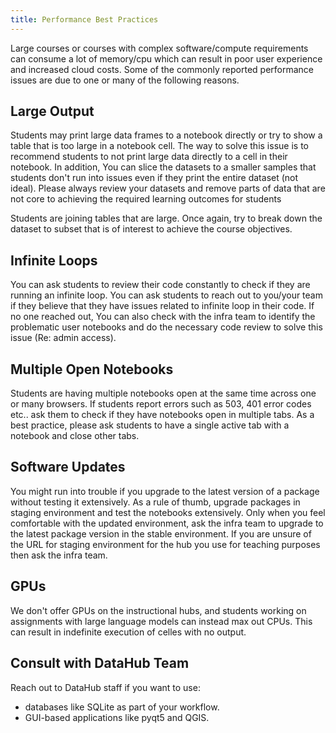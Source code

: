 ```yaml
---
title: Performance Best Practices
---
```


Large courses or courses with complex software/compute requirements can consume a lot of memory/cpu which can result in poor user experience and increased cloud costs. Some of the commonly reported performance issues are due to one or many  of the following reasons.

## Large Output

Students may print large data frames to a notebook directly or try to show a
table that is too large in a notebook cell. The way to solve this issue is to
recommend students to not print large data directly to a cell in their
notebook. In addition, You can slice the datasets to a smaller samples that
students don't run into issues even if they print the entire dataset (not
ideal). Please always  review your datasets and remove parts of data that are
not core to achieving the required learning outcomes for students

Students are joining tables that are large. Once again, try to break down the dataset to subset that is of interest to achieve the course objectives.

## Infinite Loops

You can ask students to review their  code constantly to check if they are running an infinite loop. You can ask students to reach out to you/your team if they believe that they have issues related to infinite loop in their code. If no one reached out, You can also check with the infra team to identify the problematic user notebooks and do the necessary code review to solve this issue (Re: admin access).

## Multiple Open Notebooks

Students are having multiple notebooks open at the same time across one or many browsers. If students report errors such as 503, 401 error codes etc.. ask them to check if they have notebooks open in multiple tabs. As a best practice, please ask students to have a single active tab with a notebook and close other tabs.

## Software Updates

You might run into trouble if you upgrade to the latest version of a package
without testing it extensively. As a rule of thumb, upgrade packages in staging
environment and test the notebooks extensively. Only when you feel comfortable
with the updated environment, ask the infra team to upgrade to the latest
package version in the stable environment. If you are unsure of the URL for
staging environment for the hub you use for teaching purposes then  ask the
infra team.

## GPUs

We don't offer GPUs on the instructional hubs, and students working on
assignments with large language models can instead max out CPUs. This can
result in indefinite execution of celles with no output. 

## Consult with DataHub Team

Reach out to DataHub staff if you want to use:

 - databases like SQLite as part of your workflow.
 - GUI-based applications like pyqt5 and QGIS.
